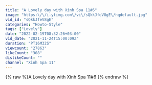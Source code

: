 ```yaml
---
title: "A Lovely day with Xinh Spa 11#6"
image: "https:\/\/i.ytimg.com\/vi\/sQkkJfeV8gE\/hqdefault.jpg"
vid_id: "sQkkJfeV8gE"
categories: "Howto-Style"
tags: ["Lovely"]
date: "2022-02-19T08:32:26+03:00"
vid_date: "2021-11-24T15:00:09Z"
duration: "PT16M32S"
viewcount: "27863"
likeCount: "308"
dislikeCount: ""
channel: "Xinh Spa 11"
---
```

{% raw %}A Lovely day with Xinh Spa 11#6 {% endraw %}
